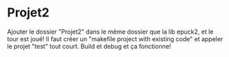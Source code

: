 # Projet2
Ajouter le dossier "Projet2" dans le même dossier que la lib epuck2, et le tour est joué! Il faut  créer un "makefile project with existing code" et appeler le projet "test" tout court. Build et debug et ça fonctionne!

